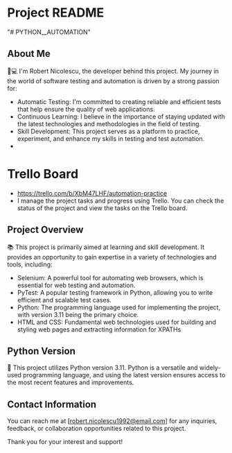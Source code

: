 # Project README
"# PYTHON__AUTOMATION" 

## About Me

👨💻 I'm Robert Nicolescu, the developer behind this project. My journey in the world of software testing and automation is driven by a strong passion for:

- Automatic Testing: I'm committed to creating reliable and efficient tests that help ensure the quality of web applications.
- Continuous Learning: I believe in the importance of staying updated with the latest technologies and methodologies in the field of testing.
- Skill Development: This project serves as a platform to practice, experiment, and enhance my skills in testing and test automation.
- 
# Trello Board

- https://trello.com/b/XbM47LHF/automation-practice
- I manage the project tasks and progress using Trello. You can check the status of the project and view the tasks on the Trello board.
## Project Overview

📚 This project is primarily aimed at learning and skill development. It provides an opportunity to gain expertise in a variety of technologies and tools, including:

- Selenium: A powerful tool for automating web browsers, which is essential for web testing and automation.
- PyTest: A popular testing framework in Python, allowing you to write efficient and scalable test cases.
- Python: The programming language used for implementing the project, with version 3.11 being the primary choice.
- HTML and CSS: Fundamental web technologies used for building and styling web pages and extracting information for XPATHs

## Python Version

🐍 This project utilizes Python version 3.11. Python is a versatile and widely-used programming language, and using the latest version ensures access to the most recent features and improvements.

## Contact Information

You can reach me at [robert.nicolescu1992@email.com] for any inquiries, feedback, or collaboration opportunities related to this project.

Thank you for your interest and support!



